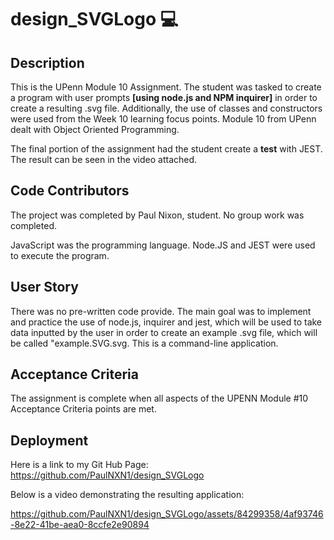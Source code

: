 # design_SVGLogo 💻

## Description
This is the UPenn Module 10 Assignment.  The student was tasked to create a program with user prompts **[using node.js and NPM inquirer]** in order to create a resulting .svg file.  Additionally, the use of classes and constructors were used from the Week 10 learning focus points.  Module 10 from UPenn dealt with Object Oriented Programming.  

The final portion of the assignment had the student create a **test** with JEST.  The result can be seen in the video attached.  


## Code Contributors
The project was completed by Paul Nixon, student. No group work was completed.

JavaScript was the programming language.  Node.JS and JEST were used to execute the program.   


## User Story
There was no pre-written code provide.   The main goal was to implement and practice the use of node.js, inquirer and jest, which will be used to take data inputted by the user in order to create an example .svg file, which will be called "example.SVG.svg.  This is a command-line application.  


## Acceptance Criteria
The assignment is complete when all aspects of the UPENN Module #10 Acceptance Criteria points are met. 


## Deployment

Here is a link to my Git Hub Page: 
https://github.com/PaulNXN1/design_SVGLogo


Below is a video demonstrating the resulting application:

https://github.com/PaulNXN1/design_SVGLogo/assets/84299358/4af93746-8e22-41be-aea0-8ccfe2e90894



